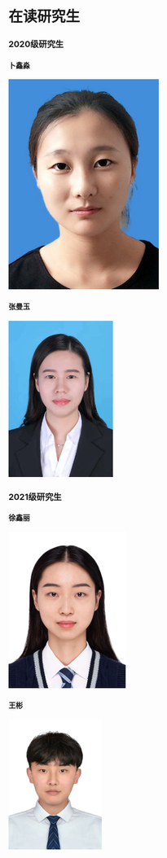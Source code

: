 # 在读研究生

### 2020级研究生

#### 卜鑫淼

<img src="../image/buxinmiao.png" style="zoom:100%;" />



#### 张曼玉

<img src="../image/zhangmanyu.png" style="zoom:30%;" />

### 2021级研究生

#### 徐鑫丽

<img src="../image/xuxinli.png" style="zoom:30%;" />

#### 王彬

<img src="../image/wangbin.jpg" style="zoom:25%;" />
